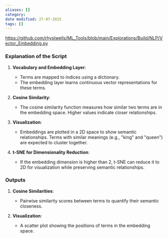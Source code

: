 ```yaml
---
aliases: []
category:
date modified: 27-07-2025
tags: []
---
```

https://github.com/rhyslwells/ML_Tools/blob/main/Explorations/Build/NLP/Vector_Embedding.py

### Explanation of the Script

1. **Vocabulary and Embedding Layer**:
    - Terms are mapped to indices using a dictionary.
    - The embedding layer learns continuous vector representations for these terms.
      
2. **Cosine Similarity**:
    - The cosine similarity function measures how similar two terms are in the embedding space. Higher values indicate closer relationships.
      
3. **Visualization**:
    - Embeddings are plotted in a 2D space to show semantic relationships. Terms with similar meanings (e.g., "king" and "queen") are expected to cluster together.
      
4. **t-SNE for Dimensionality Reduction**:
    - If the embedding dimension is higher than 2, t-SNE can reduce it to 2D for visualization while preserving semantic relationships.

### Outputs

1. **Cosine Similarities**:
    - Pairwise similarity scores between terms to quantify their semantic closeness.
      
2. **Visualization**:
    - A scatter plot showing the positions of terms in the embedding space.
